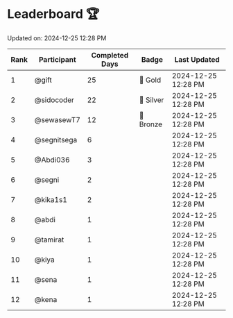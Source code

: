 # Leaderboard 🏆

Updated on: 2024-12-25 12:28 PM

| Rank | Participant       | Completed Days | Badge      | Last Updated         |
|------|-------------------|----------------|------------|----------------------|
| 1    | @gift             | 25             | 🏅 Gold     | 2024-12-25 12:28 PM |
| 2    | @sidocoder        | 22             | 🥈 Silver   | 2024-12-25 12:28 PM |
| 3    | @sewasewT7        | 12             | 🥉 Bronze   | 2024-12-25 12:28 PM |
| 4    | @segnitsega       | 6              |            | 2024-12-25 12:28 PM |
| 5    | @Abdi036          | 3              |            | 2024-12-25 12:28 PM |
| 6    | @segni            | 2              |            | 2024-12-25 12:28 PM |
| 7    | @kika1s1          | 2              |            | 2024-12-25 12:28 PM |
| 8    | @abdi             | 1              |            | 2024-12-25 12:28 PM |
| 9    | @tamirat          | 1              |            | 2024-12-25 12:28 PM |
| 10   | @kiya             | 1              |            | 2024-12-25 12:28 PM |
| 11   | @sena             | 1              |            | 2024-12-25 12:28 PM |
| 12   | @kena             | 1              |            | 2024-12-25 12:28 PM |
